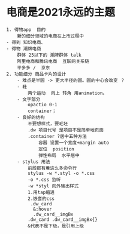 # 电商是2021永远的主题

    1. 得物app  目的
        新的细分领域的电商在上市过程中
    - 得到 知识电商、
    - 得物 潮牌电商
        群体 25以下的 潮牌群体 talk
        阿里电商和腾讯电商  互联网关系链
        平多多 /  京东
    2. 功能细分 商品卡片的设计
        - 难点是半圆 -> 更大半径的圆。圆的中心会改变 ？
        - 鞋
            两个运动  向上 转角 用animation。
        - 文字部分
            opactio 0-1
            container；
        - 良好的结构
            不要想样式，要毛坯
            .dw 项目代号 是项目不是简单地页面
            .container ?居中五种方法
                容器 设置一个宽度+margin auto
                定位  position
                弹性布局  水平居中
        - stylus 用法
            前段都有着这么多命令行
            stylus -w *.styl -o *.css
            -o *.css 监听
            -w *styl 向外输出样式
            1.用tap缩进
            2.嵌套的css
             .dw_card
              &:hover
              .dw_card__imgBx
            .dw_card .dw_card__imgBx{}
            &代表不是下级，是引用上级